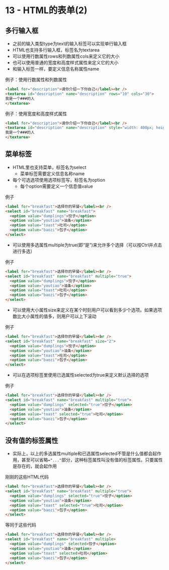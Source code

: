 # 13 - HTML的表单(2)

## 多行输入框
- 之前的输入类型type为text的输入标签可以实现单行输入框
- HTML也支持多行输入框，标签名为textarea
- 可以使用行数属性rows和列数属性cols来定义它的大小
- 也可以使用普通的宽度和高度样式属性来定义它的大小
- 和输入标签一样，要定义信息名称属性name

例子：使用行数属性和列数属性
```html
<label for="description">请你介绍一下你自己</label><br />
<textarea id="description" name="description" rows="10" cols="30">
我是一个###的人
</textarea>
```

例子：使用宽度和高度样式属性
```html
<label for="description">请你介绍一下你自己</label><br />
<textarea id="description" name="description" style="width: 400px; height: 300px;">
我是一个###的人
</textarea>
```

## 菜单标签
  - HTML里也支持菜单，标签名为select
    - 菜单标签需要定义信息名称name
  - 每个可选选项使用选项标签写，标签名为option
    - 每个option需要定义一个信息值value

例子
```html
<label for="breakfast">选择你的早餐</label><br />
<select id="breakfast" name="breakfast">
  <option value="dumplings">饺子</option>
  <option value="youtiao">油条</option>
  <option value="toast">吐司</option>
  <option value="baozi">包子</option>
</select>
```

- 可以使用多选属性multiple为true(即“是”)来允许多个选择（可以按Ctrl并点击进行多选）

例子
```html
<label for="breakfast">选择你的早餐</label><br />
<select id="breakfast" name="breakfast" multiple="true">
  <option value="dumplings">饺子</option>
  <option value="youtiao">油条</option>
  <option value="toast">吐司</option>
  <option value="baozi">包子</option>
</select>
```

- 可以使用大小属性size来定义在某个时刻用户可以看到多少个选项。如果选项数比大小属性的值多，则用户可以上下滚动

例子
```html
<label for="breakfast">选择你的早餐</label><br />
<select id="breakfast" name="breakfast" size="2">
  <option value="dumplings">饺子</option>
  <option value="youtiao">油条</option>
  <option value="toast">吐司</option>
  <option value="baozi">包子</option>
</select>
```

- 可以在选项标签里使用已选属性selected为true来定义默认选择的选项

例子
```html
<label for="breakfast">选择你的早餐</label><br />
<select id="breakfast" name="breakfast" multiple="true">
  <option value="dumplings" selected="true">饺子</option>
  <option value="youtiao">油条</option>
  <option value="toast" selected="true">吐司</option>
  <option value="baozi">包子</option>
</select>
```

## 没有值的标签属性
- 实际上，以上的多选属性multiple和已选属性selected不管是什么值都会起作用，甚至可以省略`="..."`部分，这种标签属性叫没有值的标签属性。只要属性是存在的，就会起作用

刚刚的这些HTML代码
```html
<label for="breakfast">选择你的早餐</label><br />
<select id="breakfast" name="breakfast" multiple="true">
  <option value="dumplings" selected="true">饺子</option>
  <option value="youtiao">油条</option>
  <option value="toast" selected="true">吐司</option>
  <option value="baozi">包子</option>
</select>
```

等同于这些代码
```html
<label for="breakfast">选择你的早餐</label><br />
<select id="breakfast" name="breakfast" multiple>
  <option value="dumplings" selected>饺子</option>
  <option value="youtiao">油条</option>
  <option value="toast" selected>吐司</option>
  <option value="baozi">包子</option>
</select>
```